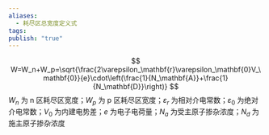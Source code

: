 ```yaml
---
aliases:
  - 耗尽区总宽度定义式
tags: 
publish: "true"
---
```

$$
W=W_n+W_p=\sqrt{\frac{2\varepsilon_\mathbf{r}\varepsilon_\mathbf{0}V_\mathbf{0}}{e}\cdot\left(\frac{1}{N_\mathbf{A}}+\frac{1}{N_\mathbf{D}}\right)}
$$
$W_{n}$ 为 n 区耗尽区宽度；$W_{p}$ 为 p 区耗尽区宽度；$\varepsilon_{r}$ 为相对介电常数；$\varepsilon_{0}$ 为绝对介电常数；$V_{0}$ 为内建电势差；$e$ 为电子电荷量；$N_{a}$ 为受主原子掺杂浓度；$N_{d}$ 为施主原子掺杂浓度
